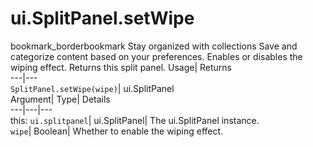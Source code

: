  
#  ui.SplitPanel.setWipe 
bookmark_borderbookmark Stay organized with collections  Save and categorize content based on your preferences.
Enables or disables the wiping effect. 
Returns this split panel.
Usage| Returns  
---|---  
`SplitPanel.setWipe(wipe)`| ui.SplitPanel  
Argument| Type| Details  
---|---|---  
this: `ui.splitpanel`| ui.SplitPanel| The ui.SplitPanel instance.  
`wipe`| Boolean| Whether to enable the wiping effect.  
